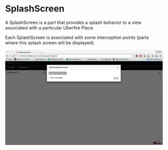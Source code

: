 # SplashScreen
A SplashScreen is a part that provides a splash behavior to a view associated with a particular Uberfire Place.

Each SplashScreen is associated with some interception points (parts where this splash screen will be displayed).

![splash](splash.png)
